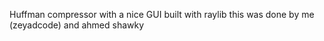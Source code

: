 Huffman compressor with a nice GUI built with raylib
this was done by me (zeyadcode) and ahmed shawky
